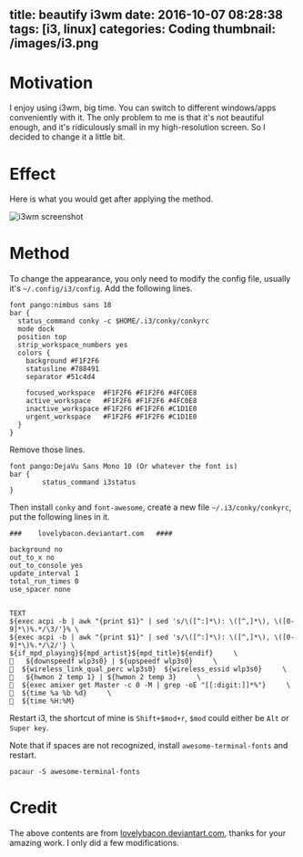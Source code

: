 title: beautify i3wm
date: 2016-10-07 08:28:38
tags: [i3, linux]
categories: Coding
thumbnail: /images/i3.png
---

# Motivation
I enjoy using i3wm, big time. You can switch to different windows/apps conveniently with it. The only problem to me is that it's not beautiful enough, and it's ridiculously small in my high-resolution screen. So I decided to change it a little bit.

# Effect
Here is what you would get after applying the method.

![i3wm screenshot](/images/i3wm_screenshot.png)

# Method
To change the appearance, you only need to modify the config file, usually it's `~/.config/i3/config`. Add the following lines.

```
font pango:nimbus sans 18
bar {
  status_command conky -c $HOME/.i3/conky/conkyrc
  mode dock
  position top
  strip_workspace_numbers yes
  colors {
    background #F1F2F6
    statusline #788491
    separator #51c4d4

    focused_workspace  #F1F2F6 #F1F2F6 #4FC0E8
    active_workspace   #F1F2F6 #F1F2F6 #4FC0E8
    inactive_workspace #F1F2F6 #F1F2F6 #C1D1E0
    urgent_workspace   #F1F2F6 #F1F2F6 #C1D1E0
  }
}
```

Remove those lines.

```
font pango:DejaVu Sans Mono 10 (Or whatever the font is)
bar {
        status_command i3status
}
```

Then install `conky` and `font-awesome`, create a new file `~/.i3/conky/conkyrc`, put the following lines in it.

```
###    lovelybacon.deviantart.com   ####

background no
out_to_x no
out_to_console yes
update_interval 1
total_run_times 0
use_spacer none


TEXT
${exec acpi -b | awk "{print $1}" | sed 's/\([^:]*\): \([^,]*\), \([0-9]*\)%.*/\3/'}% \
${exec acpi -b | awk "{print $1}" | sed 's/\([^:]*\): \([^,]*\), \([0-9]*\)%.*/\2/'} \
${if_mpd_playing}${mpd_artist}${mpd_title}${endif}     \
   ${downspeedf wlp3s0} | ${upspeedf wlp3s0}     \
  ${wireless_link_qual_perc wlp3s0}  ${wireless_essid wlp3s0}     \
   ${hwmon 2 temp 1} | ${hwmon 2 temp 3}     \
  ${exec amixer get Master -c 0 -M | grep -oE "[[:digit:]]*%"}     \
  ${time %a %b %d}     \
  ${time %H:%M}   
```

Restart i3, the shortcut of mine is `Shift+$mod+r`, `$mod` could either be `Alt` or `Super key`.

Note that if spaces are not recognized, install `awesome-terminal-fonts` and restart.

```
pacaur -S awesome-terminal-fonts
```

# Credit
The above contents are from [lovelybacon.deviantart.com](http://lovelybacon.deviantart.com/art/i3bar-icons-white-edition-575375105), thanks for your amazing work. I only did a few modifications.
